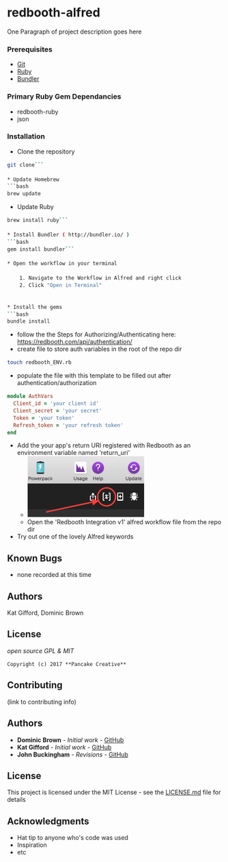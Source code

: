 # redbooth-alfred

One Paragraph of project description goes here

### Prerequisites

* [Git](https://git-scm.com/)
* [Ruby](https://www.ruby-lang.org/en/downloads/)
* [Bundler](http://bundler.io/)

### Primary Ruby Gem Dependancies

* redbooth-ruby
* json

### Installation

* Clone the repository
```bash
git clone```

* Update Homebrew
```bash
brew update
```

* Update Ruby
```bash
brew install ruby```

* Install Bundler ( http://bundler.io/ )
```bash
gem install bundler```

* Open the workflow in your terminal

	1. Navigate to the Workflow in Alfred and right click
	2. Click "Open in Terminal"


* Install the gems
```bash
bundle install
```
* follow the the Steps for Authorizing/Authenticating here: https://redbooth.com/api/authentication/
* create file to store auth variables in the root of the repo dir
```bash
touch redbooth_ENV.rb
```
* populate the file with this template to be filled out after authentication/authorization
```ruby
module AuthVars
  Client_id = 'your client id'
  Client_secret = 'your secret'
  Token = 'your token'
  Refresh_token = 'your refresh token'
end
```
* Add the your app's return URI registered with Redbooth as an environment variable named 'return_uri'
	* ![screenshot](img/screen1.png)
	* Open the 'Redbooth Integration v1' alfred workflow file from the repo dir
* Try out one of the lovely Alfred keywords

## Known Bugs
* none recorded at this time

## Authors

Kat Gifford, Dominic Brown

## License

*open source GPL & MIT*

```
Copyright (c) 2017 **Pancake Creative**
```

## Contributing

(link to contributing info)

## Authors

* **Dominic Brown** - *Initial work* - [GitHub](https://github.com/Umitosan)
* **Kat Gifford** - *Initial work* - [GitHub](https://github.com/PiKatso)
* **John Buckingham** - *Revisions* - [GitHub](https://github.com/johnbuck)

## License

This project is licensed under the MIT License - see the [LICENSE.md](LICENSE.md) file for details

## Acknowledgments

* Hat tip to anyone who's code was used
* Inspiration
* etc
